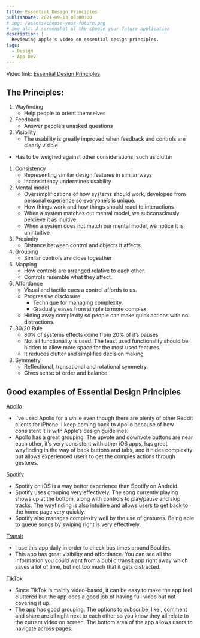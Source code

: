 ```yaml
---
title: Essential Design Principles
publishDate: 2021-09-13 00:00:00
# img: /assets/choose-your-future.png
# img_alt: A screenshot of the choose your future application
description: |
  Reviewing Apple's video on essential design principles.
tags:
  - Design
  - App Dev
---
```

Video link: [Essential Design Principles](https://developer.apple.com/videos/play/wwdc2017/802/)

## The Principles:
1. Wayfinding
    - Help people to orient themselves
1. Feedback
    - Answer people’s unasked questions
1. Visibility
    - The usability is greatly improved when feedback and controls are clearly visible
- Has to be weighed against other considerations, such as clutter
1. Consistency
    - Representing similar design features in similar ways
    - Inconsistency undermines usability
1. Mental model
    - Oversimplifications of how systems should work, developed from personal experience so everyone’s is unique.
    - How things work and how things should react to interactions
    - When a system matches out mental model, we subconsciously percieve it as inuitive
    - When a system does not match our mental model, we notice it is unintuitive
1. Proximity
    - Distance between control and objects it affects.
1. Grouping
    - Similar controls are close togeather
1. Mapping
    - How controls are arranged relative to each other.
    - Controls resemble what they affect.
1. Affordance
    - Visual and tactile cues a control affords to us.
    - Progressive disclosure
        - Technique for managing complexity.
        - Gradually eases from simple to more complex
    - Hiding away complexity so people can make quick actions with no distractions.
1. 80/20 Rule
    - 80% of systems effects come from 20% of it’s pauses
    - Not all functionality is used. The least used functionality should be hidden to allow more space for the most used features.
    - It reduces clutter and simplifies decision making
1. Symmetry
    - Reflectional, transational and rotational symmetry.
    - Gives sense of order and balance

## Good examples of Essential Design Principles
[Apollo](https://apps.apple.com/us/story/id1556284268)
- I’ve used Apollo for a while even though there are plenty of other Reddit clients for iPhone. I keep coming back to Apollo because of how consistent it is with Apple’s design guidelines.
- Apollo has a great grouping. The upvote and downvote buttons are near each other, it's very consistent with other iOS apps, has great wayfinding in the way of back buttons and tabs, and it hides complexity but allows experienced users to get the comples actions through gestures.

[Spotify](https://apps.apple.com/us/app/spotify-discover-new-music/id324684580)
- Spotify on iOS is a way better experience than Spotify on Android.
- Spotify uses grouping very effectively. The song currently playing shows up at the bottom, along with controls to play/pause and skip tracks. The wayfinding is also intuitive and allows users to get back to the home page very quickly. 
- Spotify also manages complexity well by the use of gestures. Being able to queue songs by swiping right is very effectively.

[Transit](https://apps.apple.com/us/app/transit-bus-subway-times/id498151501)
- I use this app daily in order to check bus times around Boulder.
- This app has great visibility and affordance. You can see all the information you could want from a public transit app right away which saves a lot of time, but not too much that it gets distracted.

[TikTok](https://apps.apple.com/lc/app/tiktok/id835599320)
- Since TikTok is mainly video-based, it can be easy to make the app feel cluttered but the app does a good job of having full video but not covering it up. 
- The app has good grouping. The options to subscribe, like , comment and share are all right next to each other so you know they all relate to the current video on screen. The bottom area of the app allows users to navigate across pages.